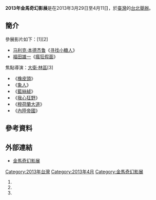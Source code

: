 **2013年金馬奇幻影展**是在2013年3月29日至4月11日，於[臺灣](../Page/臺灣.md "wikilink")的[台北舉辦](https://zh.wikipedia.org/wiki/台北 "wikilink")。

## 簡介

參展影片如下：\[1\]\[2\]

  - [马利克·本德杰鲁](../Page/马利克·本德杰鲁.md "wikilink")《[寻找小糖人](../Page/寻找小糖人.md "wikilink")》
  - [福田雄一](../Page/福田雄一.md "wikilink")《[瘋狂假面](../Page/瘋狂假面.md "wikilink")》

焦點導演：[大衛·林區](https://zh.wikipedia.org/wiki/大衛·林區 "wikilink")\[3\]

  - 《[橡皮頭](https://zh.wikipedia.org/wiki/橡皮頭 "wikilink")》
  - 《[象人](../Page/象人_\(電影\).md "wikilink")》
  - 《[藍絲絨](../Page/藍絲絨.md "wikilink")》
  - 《[我心狂野](https://zh.wikipedia.org/wiki/我心狂野 "wikilink")》
  - 《[穆荷蘭大道](https://zh.wikipedia.org/wiki/穆赫兰大道_\(电影\) "wikilink")》
  - 《[內陸帝國](https://zh.wikipedia.org/wiki/內陸帝國_\(電影\) "wikilink")》

## 參考資料

## 外部連結

  - [金馬奇幻影展](http://www.ghfff.org.tw/home.aspx)

[Category:2013年台灣](https://zh.wikipedia.org/wiki/Category:2013年台灣 "wikilink") [Category:2013年4月](https://zh.wikipedia.org/wiki/Category:2013年4月 "wikilink") [Category:金馬奇幻影展](https://zh.wikipedia.org/wiki/Category:金馬奇幻影展 "wikilink")

1.
2.
3.
